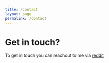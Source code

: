```yaml
---
title: /contact
layout: page
permalink: /contact
---
```


# Get in touch?

To get in touch you can reachout to me via [reddit](https://www.reddit.com/user/Sanamdhar)